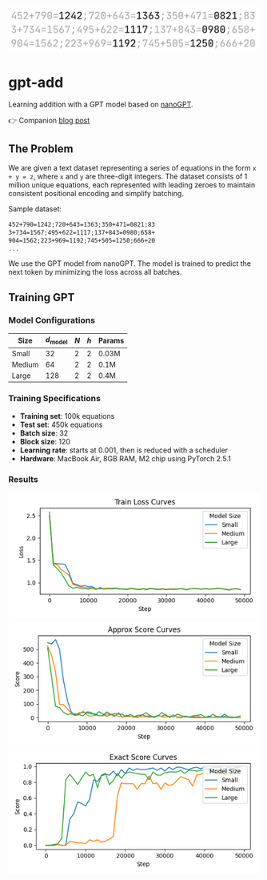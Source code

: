 ![alt text](./assets/banner.png)

# gpt-add

Learning addition with a GPT model based on [nanoGPT](https://github.com/karpathy/nanoGPT).

👉 Companion [blog post](https://medium.com/@romainflorentz/learning-addition-with-gpt-942dc4b72210)

## The Problem

We are given a text dataset representing a series of equations in the form `x + y = z`, where `x` and `y` are three-digit integers. The dataset consists of 1 million unique equations, each represented with leading zeroes to maintain consistent positional encoding and simplify batching.

Sample dataset:

```
452+790=1242;720+643=1363;350+471=0821;83
3+734=1567;495+622=1117;137+843=0980;658+
904=1562;223+969=1192;745+505=1250;666+20
...
```

We use the GPT model from nanoGPT. The model is trained to predict the next token by minimizing the loss across all batches.

## Training GPT

### Model Configurations

| Size   | $d_{\textrm{model}}$ | $N$ | $h$ | Params |
|--------|----------------------|-----|-----|--------|
| Small  | 32                   | 2   | 2   | 0.03M  |
| Medium | 64                   | 2   | 2   | 0.1M   |
| Large  | 128                  | 2   | 2   | 0.4M   |

### Training Specifications

- **Training set**: 100k equations
- **Test set**: 450k equations
- **Batch size**: 32
- **Block size**: 120
- **Learning rate**: starts at 0.001, then is reduced with a scheduler
- **Hardware**: MacBook Air, 8GB RAM, M2 chip using PyTorch 2.5.1

### Results

![Training Loss](./assets/loss.png)
![Approximate Score](./assets/score_approx.png)
![Exact Score](./assets/score_exact.png)